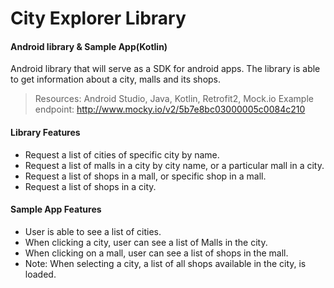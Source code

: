 # City Explorer Library

#### Android library & Sample App(Kotlin)

 
Android library that will serve as a SDK for android apps. The library is able
to get information about a city, malls and its shops.

> Resources:
> Android Studio, Java, Kotlin, Retrofit2, Mock.io 
> Example endpoint: http://www.mocky.io/v2/5b7e8bc03000005c0084c210

#### Library Features

 - Request a list of cities of specific city by name. 
 - Request a list of malls in a city by city name, or a particular mall in a city.
 - Request a list of shops in a mall, or specific shop in a mall.
 - Request a list of shops in a city.

#### Sample App Features

 - User is able to see a list of cities.
 - When clicking a city, user can see a list of Malls in the city.
 - When clicking on a mall, user can see a list of shops in the mall.
 - Note: When selecting a city, a list of all shops available in the city, is loaded.


